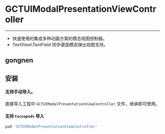 # GCTUIModalPresentationViewController
- - - - - 
* 快速使用的集成多种动画方案的模态视图控制器。
* TextView\TextField 同步键盘模态弹出视图支持。

## gongnen
## 安装

#### 支持手动导入。
直接导入工程中 `GCTUIModalPresentationViewController` 文件，继承即可使用。

#### 支持 `Cocoapods` 导入

```ruby
pod 'GCTUIModalPresentationViewController'
```





